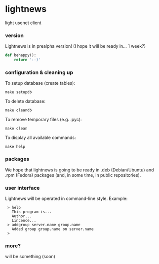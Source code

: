 lightnews
=========

light usenet client

### version

Lightnews is in prealpha version! (I hope it will be ready in... 1 week?)

```python
def behappy():
	return ':-)'
```

### configuration & cleaning up

To setup database (create tables):

```
make setupdb
```

To delete database:

```
make cleandb
```

To remove temporary files (e.g. .pyc): 

```
make clean
```

To display all available commands:

```
make help
```

### packages

We hope that lightnews is going to be ready in .deb (Debian/Ubuntu) and .rpm (Fedora) packages (and, in some time, in public repositories).

### user interface

Lightnews will be operated in command-line style. Example:

```
 > help
   This program is...
   Author...
   Lincence...
 > addgroup server.name group.name
   Added group group.name on server.name
 >
```

### more?

will be something (soon)

